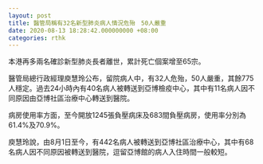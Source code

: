 ```yaml
---
layout: post
title: 醫管局稱有32名新型肺炎病人情況危殆　50人嚴重
date: 2020-08-13 18:28:42.000000000 +08:00
categories: rthk
---
```


本港再多兩名確診新型肺炎長者離世，累計死亡個案增至65宗。

醫管局總行政經理庾慧玲公布，留院病人中，有32人危殆，50人嚴重，其餘775人穩定。過去24小時內有40名病人被轉送到亞博檢疫中心，其中有11名病人因不同原因由亞博社區治療中心轉送到醫院。

病房使用率方面，至今開放1245張負壓病床及683間負壓病房，使用率分別為61.4%及70.9%。

庾慧玲說，由8月1日至今，有442名病人被轉送到亞博社區治療中心，其中有68名病人因不同原因被轉送到醫院，逗留亞博館的病人入住時間一般較短。
